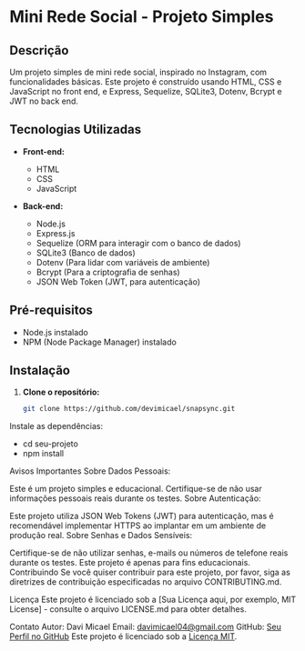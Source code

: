 # Mini Rede Social - Projeto Simples

## Descrição
Um projeto simples de mini rede social, inspirado no Instagram, com funcionalidades básicas. Este projeto é construído usando HTML, CSS e JavaScript no front end, 
e Express, Sequelize, SQLite3, Dotenv, Bcrypt e JWT no back end.

## Tecnologias Utilizadas
- **Front-end:**
  - HTML
  - CSS
  - JavaScript

- **Back-end:**
  - Node.js
  - Express.js
  - Sequelize (ORM para interagir com o banco de dados)
  - SQLite3 (Banco de dados)
  - Dotenv (Para lidar com variáveis de ambiente)
  - Bcrypt (Para a criptografia de senhas)
  - JSON Web Token (JWT, para autenticação)

## Pré-requisitos
- Node.js instalado
- NPM (Node Package Manager) instalado

## Instalação
1. **Clone o repositório:**
   ```bash
   git clone https://github.com/devimicael/snapsync.git
Instale as dependências:
  - cd seu-projeto
  - npm install

Avisos Importantes
Sobre Dados Pessoais:

Este é um projeto simples e educacional. Certifique-se de não usar informações pessoais reais durante os testes.
Sobre Autenticação:

Este projeto utiliza JSON Web Tokens (JWT) para autenticação, mas é recomendável implementar HTTPS ao implantar em um ambiente de produção real.
Sobre Senhas e Dados Sensíveis:

Certifique-se de não utilizar senhas, e-mails ou números de telefone reais durante os testes. Este projeto é apenas para fins educacionais.
Contribuindo
Se você quiser contribuir para este projeto, por favor, siga as diretrizes de contribuição especificadas no arquivo CONTRIBUTING.md.

Licença
Este projeto é licenciado sob a [Sua Licença aqui, por exemplo, MIT License] - consulte o arquivo LICENSE.md para obter detalhes.

Contato
Autor: Davi Micael
Email: davimicael04@gmail.com
GitHub: [Seu Perfil no GitHub](https://github.com/devimicael)
Este projeto é licenciado sob a [Licença MIT](https://opensource.org/licenses/MIT).
